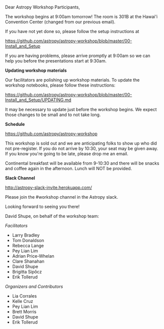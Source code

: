 Dear Astropy Workshop Participants,

The workshop begins at 9:00am tomorrow! The room is 301B at the Hawai'i Convention Center (changed
from our previous email).

If you have not yet done so, please follow the setup instructions at

https://github.com/astropy/astropy-workshop/blob/master/00-Install_and_Setup

If you are having problems, please arrive promptly at 9:00am so we can help you before the presentations
start at 9:30am.

__Updating workshop materials__

Our facilitators are polishing up workshop materials. To update the workshop notebooks, please follow
these instructions:

https://github.com/astropy/astropy-workshop/blob/master/00-Install_and_Setup/UPDATING.md

It may be necessary to update just before the workshop begins. We expect those changes to be small and
to not take long.

__Schedule__

https://github.com/astropy/astropy-workshop

This workshop is sold out and we are anticipating folks to show up who did not pre-register. If you do not
arrive by 10:30, your seat may be given away. If you know you're going to be late, please drop me an email.

Continental breakfast will be available from 9-10:30 and there will be snacks and coffee again in the afternoon. Lunch will NOT be provided.

__Slack Channel__

http://astropy-slack-invite.herokuapp.com/

Please join the #workshop channel in the Astropy slack.

Looking forward to seeing you there!

David Shupe, on behalf of the workshop team:

_Facilitators_
* Larry Bradley
* Tom Donaldson
* Rebecca Lange
* Pey Lian Lim
* Adrian Price-Whelan
* Clare Shanahan
* David Shupe
* Brigitta Sipőcz
* Erik Tollerud

_Organizers and Contributors_
* Lia Corrales
* Kelle Cruz
* Pey Lian Lim
* Brett Morris
* David Shupe
* Erik Tollerud

